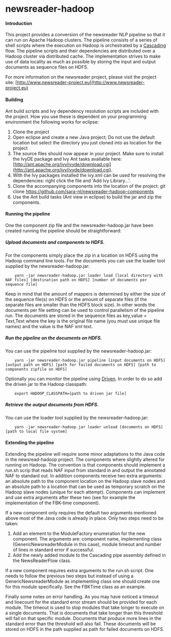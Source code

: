 newsreader-hadoop
=================

#### Introduction
This project provides a conversion of the newsreader NLP pipeline so that it can run on Apache Hadoop clusters. The pipeline consists of a series of shell scripts where the execution on Hadoop is orchestrated by 
a [Cascading](http://www.cascading.org) flow. The pipeline scripts and their dependencies are distributed over a Hadoop cluster via distributed cache. The implementation strives to make use of data locality as much as possible by storing the input and output documents as sequence files on HDFS.

For more information on the newsreader project, please visit the project site: [http://www.newsreader-project.eu](http://www.newsreader-project.eu)

#### Building

Ant build scripts and Ivy dependency resolution scripts are included with the project. How you use these is dependent on your programming environment the 
following works for eclipse:

1. Clone the project
2. Open eclipse and create a new Java project; Do not use the default location but select the directory you just cloned into as location for the project
3. The source files should now appear in your project. Make sure to install the IvyDE package and Ivy Ant tasks available here: [http://ant.apache.org/ivy/ivyde/download.cgi](http://ant.apache.org/ivy/ivyde/download.cgi). 
4. With the Ivy packages installed the ivy.xml can be used for resolving the dependencies: right click the file and 'Add Ivy Library...'.
5. Clone the accompanying components into the location of the project: git clone https://github.com/sara-nl/newsreader-hadoop-components
6. Use the Ant build tasks (Ant view in eclipse) to build the jar and zip the components.

#### Running the pipeline

One the component zip file and the newsreader-hadoop.jar have been created running the pipeline should be straightforward:

##### Upload documents and components to HDFS. 

For the components simply place the zip in a location on HDFS using the Hadoop command line tools. For the documents you can use the loader tool supplied by the newsreader-hadoop.jar: 

		yarn -jar newsreader-hadoop.jar loader load [local directory with NAF files] [destination path on HDFS] [number of documents per sequence file]
    
Keep in mind that the amount of mappers is determined by either the size of the sequence file(s) on HDFS or the amount of separate files (if the separate files are smaller than the HDFS block size). In other words the documents per file setting can be used to control parallelism of the pipeline run. The documents
are stored in the sequence files as key,value = Text,Text where the key is the original file name (you must use unique file names) and the value is the NAF xml text.

##### Run the pipeline on the documents on HDFS.

You can use the pipeline tool supplied by the newsreader-hadoop.jar: 

		yarn -jar newsreader-hadoop.jar pipeline [input documents on HDFS] [output path on HDFS] [path for failed documents on HDFS] [path to components zipfile on HDFS]

Optionally you can monitor the pipeline using [Driven](http://www.cascading.org/2014/02/14/driven-for-cascading/). In order to do so add the driven jar to the Hadoop classpath:

		export HADOOP_CLASSPATH=[path to driven jar file]

##### Retrieve the output documents from HDFS. 

You can use the loader tool supplied by the newsreader-hadoop.jar: 

		yarn -jar newsreader-hadoop.jar loader unload [documents on HDFS] [path to local file system]
    
#### Extending the pipeline

Extending the pipeline will require some minor adaptations to the Java code in the newsread-hadoop project. The components where slightly altered for running on Hadoop. The convention is that 
components should implement a run.sh scrip that reads NAF input from standard in and output the annotated NAF to standard out. In addition components receive two extra arguments: an absolute path to the
component location on the Hadoop slave nodes and an absolute path to a location that can be used as temporary scratch on the Hadoop slave nodes (unique for each attempt). Components can implement and use extra arguments after these two 
(see for example the implementation of the FBK-time component).

If a new component only requires the default two arguments mentioned above most of the Java code is already in place. Only two steps need to be taken:

1. Add an element to the ModuleFactory enumeration for the new component. The arguments are: component name, implementing class (GenericNewsreaderModule in this case), module timeout and number of lines in standard error if successful.
2. Add the newly added module to the Cascading pipe assembly defined in the NewsReaderFlow class.

If a new component requires extra arguments to the run.sh script. One needs to follow the previous two steps but instead of using a GenericNewsreaderModule as implementing class one should create one for this module specifically. See the FBKTime class as an example.

Finally some notes on error handling. As you may have noticed a timeout and linecount for the standard error stream should be provided for each module. The timeout is used to stop modules that take longer to execute on a single documents. That is documents that take longer than this threshold will fail on that specific module. Documents
that produce more lines in the standard error than the threshold will also fail. These documents will be stored on HDFS in the path supplied as path for failed documents on HDFS.